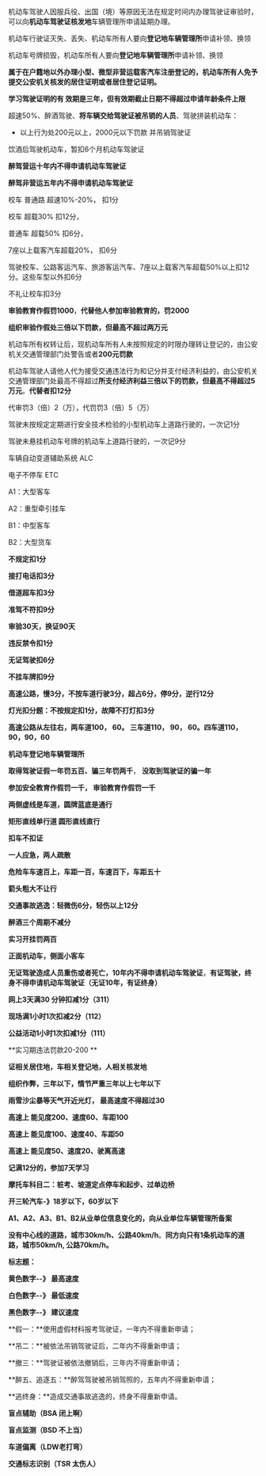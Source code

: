 机动车驾驶人因服兵役、出国（境）等原因无法在规定时间内办理驾驶证审验时，可以向**机动车驾驶证核发地**车辆管理所申请延期办理。

机动车行驶证灭失、丢失、机动车所有人要向**登记地车辆管理所**申请补领、换领

机动车号牌损毁，机动车所有人要向**登记地车辆管理所**申请补领、换领

**属于在户籍地以外办理小型、微型非营运载客汽车注册登记的，机动车所有人免予提交公安机关核发的居住证明或者居住登记证明。**

**学习驾驶证明的有  效期是三年，但有效期截止日期不得超过申请年龄条件上限**



超速50%、醉酒驾驶、**将车辆交给驾驶证被吊销的人员**、驾驶拼装机动车：

- 以上行为处200元以上，2000元以下罚款 并吊销驾驶证

饮酒后驾驶机动车，暂扣6个月机动车驾驶证

**醉驾营运十年内不得申请机动车驾驶证**

**醉驾非营运五年内不得申请机动车驾驶证**



校车 普通路 超速10%-20%， 扣1分

校车 超载30% 扣12分， 

普通车 超载50% 扣6分，

7座以上载客汽车超载20%， 扣6分



驾驶校车、公路客运汽车、旅游客运汽车、7座以上载客汽车超载50%以上扣12分。这些车型以外扣6分



不礼让校车扣3分



**审验教育作假罚1000**，**代替他人参加审验教育的，罚2000**

**组织审验作假处三倍以下罚款，但最高不超过两万元**



机动车所有权转让后，现机动车所有人未按照规定的时限办理转让登记的，由公安机关交通管理部门处警告或者**200元罚款**

机动车驾驶人请他人代为接受交通违法行为和记分并支付经济利益的，由公安机关交通管理部门处最高不得超过**所支付经济利益三倍以下的罚款，但最高不得超过5万元**。**代替者扣12分**

代审罚3（倍）2（万），代罚罚3（倍）5（万）











驾驶未按规定定期进行安全技术检验的小型机动车上道路行驶的，一次记1分



驾驶未悬挂机动车号牌的机动车上道路行驶的，一次记9分





车辆自动变道辅助系统  ALC 

电子不停车 ETC





A1：大型客车

A2：重型牵引挂车

B1：中型客车

B2：大型货车



**不规定扣1分**

**接打电话扣3分**

**借道超车扣3分**

**准驾不符扣9分**

**审验30天，换证90天**

**违反禁令扣1分**

**无证驾驶扣6分**

**不挂车牌扣9分**

**高速公路，慢3分，不按车道行驶3分，超占6分，停9分，逆行12分**

**灯光扣分题：不按规定扣1分，故障不打灯扣3分**

**高速公路从左往右，两车道100， 60。 三车道110， 90， 60。四车道110，90，90，60**

**机动车登记地车辆管理所**

**取得驾驶证假一年罚五百、骗三年罚两千**， **没取到驾驶证的骗一年**

**参加安全教育作假罚一千， 审验教育作假罚一千**

**两侧虚线是车道，圆牌蓝底是通行**

**矩形直线单行道 圆形直线直行**

**扣车不扣证**

**一人应急，两人疏散**

**危险车车速百上，车距一百，车速百下，车距五十**

**箭头粗大不让行**

**交通事故逃逸：轻微伤6分，轻伤以上12分**

**醉酒三个周期不减分**

**实习开挂罚两百**

**正面机动车，侧面小客车**

**无证驾驶造成人员重伤或者死亡，10年内不得申请机动车驾驶证**，**有证驾驶，终身不得申请机动车驾驶证（无证10年，有证终身）**

**网上3天满30                              分钟扣减1分（311）**

**现场满1小时1次扣减2分（112）**

**公益活动1小时1次扣减1分（111）**

**实习期违法罚款20-200 **

**证相关居住地，车相关登记地，人相关核发地**

**组织作弊，三年以下，情节严重三年以上七年以下**

**雨雪沙尘暴等天气开近光灯， 最高速度不得超过30**

**高速上 能见度200、速度60、车距100**

**高速上 能见度100、速度40、车距50**

**高速上 能见度50、速度20、驶离高速**

**记满12分的，参加7天学习**

**摩托车科目二：桩考、坡道定点停车和起步、过单边桥**

**开三轮汽车-》18岁以下，60岁以下**

**A1、A2、A3、B1、B2从业单位信息变化的，向从业单位车辆管理所备案**

**没有中心线的道路，城市30km/h、公路40km/h**。**同方向只有1条机动车的道路，城市50km/h, 公路70km/h。**

**标志题：**

**黄色数字--》 最高速度**

**白色数字--》 最低速度**

**黑色数字--》 建议速度**















**假一：**使用虚假材料报考驾驶证，一年内不得重新申请；

**吊二：**被依法吊销驾驶证后，二年内不得重新申请；

**撤三：**驾驶证被依法撤销后，三年内不得重新申请；

**醉五、追逐五：**醉驾驾驶被吊销驾照的，五年内不得重新申请；

**逃终身：**造成交通事故逃逸的，终身不得重新申请。







**盲点辅助（BSA 闭上啊）**

**盲点监测（BSD 不上当）**

**车道偏离（LDW老打弯）**

**交通标志识别（TSR 太伤人）**













